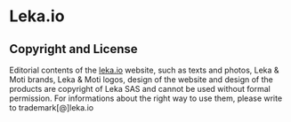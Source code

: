 # Leka.io

## Copyright and License

Editorial contents of the [leka.io](http://leka.io) website, such as texts and photos, Leka & Moti brands, Leka & Moti logos, design of the website and design of the products are copyright of Leka SAS and cannot be used without formal permission. For informations about the right way to use them, please write to trademark[@]leka.io
